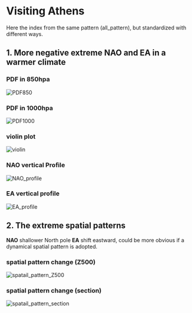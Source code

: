 # Visiting Athens
Here the index from the same pattern (all_pattern), but standardized with different ways.
## 1. More negative extreme NAO and EA in a warmer climate
### PDF in 850hpa
![PDF850](plots/first10_last10/all_whole_std/whole_PDF_850.png)

### PDF in 1000hpa
![PDF1000](plots/first10_last10/all_whole_std/whole_PDF_1000.png)

### violin plot
![violin](plots/first10_last10/all_period_std/violin.png)

### NAO vertical Profile
![NAO_profile](plots/first10_last10/all_whole_std/NAO_profile.png)

### EA vertical profile
![EA_profile](plots/first10_last10/all_whole_std/EA_profile.png)


## 2. The extreme spatial patterns
**NAO** shallower North pole
**EA** shift eastward, could be more obvious if a dynamical spatial pattern is adopted.
### spatial pattern change (Z500)
![spatail_pattern_Z500](plots/first10_last10/all_whole_std/whole_extreme_spatial_pattern_Z500.png)

### spatial pattern change (section)
![spatail_pattern_section](plots/first10_last10/all_whole_std/extreme_spatial_pattern_section.png)

